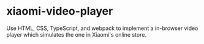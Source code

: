 # xiaomi-video-player

Use HTML, CSS, TypeScript, and webpack to implement a in-browser video player which simulates the one in Xiaomi's online store.
